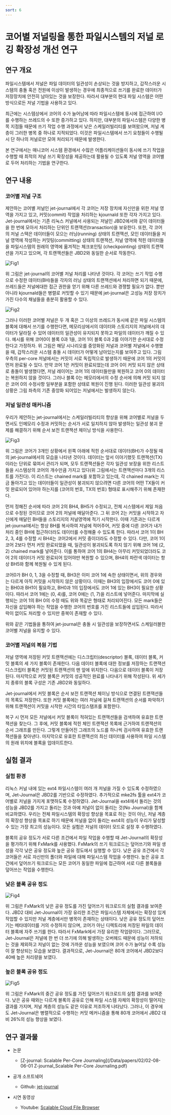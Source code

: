 ```yaml
---
sort: 6
---
```


# 코어별 저널링을 통한 파일시스템의 저널 로깅 확장성 개선 연구

## 연구 개요

파일시스템에서 저널은 파일 데이터의 일관성이 손상되는 것을 방지하고, 갑작스러운 시스템의 충돌 혹은 전원에 이상이 발생하는 경우에 최종적으로 쓰기를 완료한 데이터가 저장장치에 안전히 남아있는 것을 보장한다. 따라서 대부분의 현대 파일 시스템은 어떤 방식으로든 저널 기법을 사용하고 있다.

최근에는 시스템상에서 코어의 수가 늘어남에 따라 파일시스템에 동시에 접근하여 I/O를 수행하는 쓰레드의 수 또한 증가하고 있다. 하지만, 대부분의 파일시스템은 다양한 병목 지점들 때문에 쓰기 작업 수행 과정에서 낮은 스케일러빌리티를 보여왔으며, 저널 계층이 그러한 병목 중 하나로 지적되었다. 이것은 파일시스템에서 쓰기 요청들이 수행될 시 단 하나의 저널로만 모여 처리되기 때문에 발생한다.

본 연구에서는 매니코어 시스템 환경에서 수많은 어플리케이션들이 동시에 쓰기 작업을 수행할 때 최적의 저널 쓰기 확장성을 제공하는데 활용될 수 있도록 저널 영역을 코어별로 두어 처리하는 기법을 연구한다.

## 연구 내용

### 코어별 저널 구조

제안하는 코어별 저널인 jet-journal에서 각 코어는 저장 장치에 자신만을 위한 저널 영역을 가지고 있고, 커밋(commit) 작업을 처리하는 kjournald 또한 각자 가지고 있다. Jet-journal에서는 기존 리눅스 커널에서 사용되는 저널인 JBD2에서와 같이 데이터들을 한 번에 모아서 처리하는 단위인 트랜잭션(transaction)을 보유한다. 또한, 각 코어의 저널 스택은 데이터들이 모으는 러닝(running) 상태의 트랜잭션, 모인 데이터들을 저널 영역에 작성하는 커밋팅(committing) 상태의 트랜잭션, 저널 영역에 적힌 데이터들을 파일시스템의 원래의 영역에 옮겨적는 체크포인팅 (checkpointing) 상태의 트랜잭션을 가지고 있으며, 각 트랜잭션들은 JBD2와 동일한 순서로 작동한다.

![Fig1](/Data/images/02/02-08-06-01.png)

위 그림은 jet-journal의 코어별 저널 처리를 나타낸 것이다. 각 코어는 쓰기 작업 수행으로 수정한 데이터(BH)들을 각자의 러닝 상태의 트랜잭션에서 처리하면 되기 때문에, 쓰레드들은 저널에대한 접근 권한을 얻기 위해 다른 쓰레드와 경쟁할 필요가 없다. 뿐만아니라 kjournald들은 병렬로 커밋할 수 있기 때문에 jet-journal은 고성능 저장 장치가 가진 다수의 채널들을 충분히 활용할 수 있다.

![Fig2](/Data/images/02/02-08-06-02.png)

그러나 이러한 코어별 저널은 두 개 혹은 그 이상의 쓰레드가 동시에 같은 파일 시스템의 블록에 대해서 쓰기를 수행한다면, 메모리상에서의 데이터와 스토리지의 저널에서의 데이터가 달라질 수 있어 데이터의 일관성이 유지되지 못하고 파일의 데이터가 깨질 수 있다. 예시를 위해 코어0이 블록 0과 1을, 코어 1이 블록 0과 2를 이야기한 순서대로 수정한다고 가정하자. 위 그림은 해당 시나리오를 중앙화된 저널과 코어별 저널에서 수행했을 때, 갑작스러운 시스템 충돌 시 데이터가 어떻게 남아있는지를 보여주고 있다. 그림 우측의 per-core 저널에서는 커밋이 서로 독립적으로 발생하기 때문에 코어 1의 커밋이 먼저 완료될 수 있다. 만약 코어 1은 커밋이 완료되었는데 코어 0이 커밋 되지 않은 상태로 충돌이 발생했다면, 저널 레이어는 코어 1의 데이터들만을 복원하고 코어 0의 데이터는 복원하지 않을 것이다. 그러나 블록 0는 메모리에서의 수정 순서에 의해 커밋 되지 않은 코어 0의 수정사항 일부분을 포함한 상태로 복원이 진행 된다. 이러한 일관성 붕괴의 상황은 그림 좌측의 기존 중앙화 되어있는 저널에서는 발생하지 않는다.

### 저널 일관성 매커니즘

우리가 제안하는 jet-journal에서는 스케일러빌리티의 향상을 위해 코어별로 저널을 두면서도 인메모리 수정과 커밋하는 순서가 서로 일치하지 않아 발생하는 일관성 붕괴 문제를 해결하기 위해 순서 보전 트랜잭션 체이닝 방식을 사용한다.

![Fig3](/Data/images/02/02-08-06-03.png)

위 그림은 코어가 3개인 상황에서 왼쪽 아래에 적힌 순서대로 데이터(BH)가 수정될 때의 jet-journal에서의 모습을 나타낸 것이다. 데이터는 앞서 이야기했듯 트랜잭션(TX)이라는 단위로 묶여서 관리가 되며, 모두 트랜잭션들은 각자 일관성 보장을 위한 리스트들을 시스템상의 코어의 개수만큼 가지고 있다(위 그림에서는 트랜잭션마다 3개의 리스트를 가진다). 이 리스트는 chained mark를 포함하고 있는데, 각 chained mark는 지금 돌아가고 있는 데이터들이 일관성이 붕괴되지 않으려면 다른 코어의 어떤 TX들이 커밋 완료되어 있어야 하는지를 (코어의 번호, TX의 번호) 형태로 표시해주기 위해 존재한다.

먼저 정해진 순서에 따라 코어 2의 BH4, BH5가 수정되고, 전체 시스템에서 제일 처음으로 수정된 것이므로 코어 2의 저널에 매달아준다. 그 뒤 코어 2는 커밋을 시작하고 자신에게 매달린 BH들을 스토리지의 저널영역에 적기 시작한다. 이때 기존과는 다르게 jet-journal에서는 항상 BH를 복사하여 저널에 적어주어, 커밋 중에 다른 코어가 내가 처리 중인 BH에 접근하더라도 데이터를 수정해줄 수 있도록 한다. 따라서 코어 1이 BH 2, 3, 4를 수정할 시 BH4는 코어2에서 커밋 중이더라도 수정할 수 있다. 다만, 코어 1이 코어 2보다 먼저 커밋 완료되었을 때, 일관성이 붕괴되도록 하지 않기 위해 코어 1에 (2, 2) chained mark를 넣어준다. 이를 통하여 코어 1의 BH4는 아무리 커밋되었더라도 코어 2의 데이터가 커밋 완료되어 있어야만 복원할 수 있으며, BH4의 파란색 데이터는 항상 BH5와 함께 복원될 수 있게 된다.

코어0가 BH 0, 1, 3을 수정할 때, BH3은 이미 코어 1에 속한 상태이면서, 위의 경우와는 다르게 아직 커밋을 시작하지 않은 상황이다. 이때는 BH3의 입장에서도 코어 0에 있는 BH0과 BH1이 필요하고, BH0과 1의 입장에서도 코어 1에 있는 BH3이 필요한 상황이다. 따라서 코어 1에는 (0, 4)를, 코어 0에는 (1, 7)을 리스트에 넣어준다. 마지막에 실행되는 코어 1의 BH 0의 수정 때도 위와 똑같은 형태로 처리되어진다. 모든 mark들은 자신을 삽입해야 하는 작업을 수행한 코어의 번호를 가진 리스트들에 삽입된다. 따라서 락이 없이도 처리할 수 있지만 중복이 존재할 수 있다.

위와 같은 기법들을 통하여 jet-journal은 충돌 시 일관성을 보장하면서도 스케일러블한 코어별 저널을 유지할 수 있다.

### 코어별 저널의 복원 기법

저널 영역에 저장된 커밋 트랜잭션에는 디스크립터(descriptor) 블록, 데이터 블록, 커밋 블록의 세 가지 블록이 존재한다. 다음 데이터 블록에 대한 정보를 저장하는 트랜잭션 디스크립터 블록은 커밋된 트랜잭션의 맨 앞에 위치한다. 다음으로 데이터 블록이 저장된다. 마지막으로 커밋 블록은 커밋의 성공적인 완료를 나타내기 위해 작성된다. 위 세가지 종류의 블록 구성은 기존 JBD2와 동일하다.

Jet-journal에서 커밋 블록은 순서 보전 트랜잭션 체이닝 방식으로 연결된 트랜잭션들의 목록도 저장한다. 또한 커밋 블록에는 여러 저널에 걸쳐 트랜잭션의 순서를 파악하기 위해 트랜잭션이 커밋을 시작한 시간의 타임스탬프를 포함한다.

복구 시 먼저 모든 저널에서 커밋 블록이 적혀있는 트랜잭션들을 검색하여 유효한 트랜잭션을 찾는다. 그 후에, 커밋 블록에 적힌 체인 트랜잭션 목록에 근거하여 트랜잭션의 순서 그래프를 만든다. 그렇게 만들어진 그래프의 노드를 하나씩 검사하여 유효한 트랜잭션들을 찾아낸다. 마지막으로 유효한 트랜잭션의 최신 데이터를 사용하여 파일 시스템의 원래 위치에 블록을 업데이트한다.

## 실험 결과

### 실험 환경

리눅스 커널 내에 있는 ext4 파일시스템이 여러 개 저널을 가질 수 있도록 수정하였으며, Jet-Journal은 JBD2를 기반으로 수정하였다. 추가적으로 mke2fs 툴을 ext4가 코어별로 저널을 가지게 포맷하도록 수정하였다. Jet-Journal을 ext4에서 돌리는 것의 성능을 JBD2를 가지고 돌리는 것과 아예 저널이 없이 돌리는 것(No Journal)을 함께 비교하였다. 우리는 전체 파일시스템의 확장성 향상을 목표로 하는 것이 아닌, 저널 계층의 확장성 향상을 목표로 하기 때문에 저널을 없이 돌리는 ext4의 성능이 우리가 달성할 수 있는 가장 최고의 성능이다. 모든 실험은 저널의 데이터 모드로 설정 후 수행하였다.

블록의 공유 정도가 서로 다른 조건에서 파일 작업을 수행할 때 Jet-Journal의 확장성을 평가하기 위해 FxMark를 사용했다. FxMark의 쓰기 워크로드는 덮어쓰기와 파일 생성을 각각 낮은 공유 정도와 높은 공유 정도에서 실행할 수 있다. 낮은 공유 조건에서 각 코어들은 서로 자신만의 폴더와 파일에 대해 파일시스템 작업을 수행한다. 높은 공유 조건에서 덮어쓰기 워크로드는 모든 코어가 동일한 파일에 접근하여 서로 다른 블록들을 덮어쓰는 작업을 수행한다.

### 낮은 블록 공유 정도

![Fig4](/Data/images/02/02-08-06-04.png)

위 그림은 FxMark의 낮은 공유 정도를 가진 덮어쓰기 워크로드의 실험 결과를 보여준다. JBD2 대비 Jet-Journal이 가장 유리한 조건은 파일시스템 자체에서는 확장성 있게 작업할 수 있지만 저널 계층에서만 병목이 존재하는 상태이다. 낮은 공유 정도의 덮어쓰기는 메타데이터를 거의 수정하지 않으며, 코어가 아닌 디렉토리에 저장된 파일의 데이터 블록에 자주 쓰기를 한다. 따라서 FxMark에서 가장 유리한 작업량이다. 그러므로, Jet-Journal은 저널에 한 번 더 쓰기에 의해 발생하는 오버헤드 때문에 성능이 저하되는 것을 제외하고 저널이 없는 것에 가까운 성능을 보였으며 코어 수가 늘어날 수록 성능이 잘 향상되는 모습을 보였다. 결과적으로, Jet-Journal은 80개 코어에서 JBD2보다 40배 높은 처리량을 보였다.

### 높은 블록 공유 정도

![Fig5](/Data/images/02/02-08-06-05.png)

위 그림은 FxMark의 중간 공유 정도를 가진 덮어쓰기 워크로드의 실험 결과를 보여준다. 낮은 공유 때와는 다르게 블록의 공유로 인해 파일 시스템 자체의 확장성이 떨어지는 결과를 가지며, 저널 계층의 성능도 같은 이유로 저조하게 나타났다. 그러나, 이 경우에도 Jet-Journal은 병렬적으로 수행하는 커밋 메커니즘을 통해 80개 코어에서 JBD2 대비 26%의 성능 향상을 보였다.

## 연구 결과물

* 논문
  - [Z-journal: Scalable Per-Core Journaling](/Data/papers/02/02-08-06-01 Z-journal_Scalable Per-Core Journaling.pdf)

* 공개 소프트눼어
  - Github: [jet-journal](https://github.com/oslab-swrc/jet-journal)

* 시연 동영상
  - Youtube: [Scalable Cloud File Browser](https://youtu.be/dWy5CoO-pmw)


